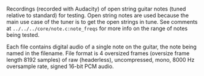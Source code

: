 Recordings (recorded with Audacity) of open string guitar notes (tuned 
relative to standard) for testing. Open string notes are used because 
the main use case of the tuner is to get the open strings in tune. 
See comments at `../../../core/note.c:note_freqs` for more info on the 
range of notes being tested.

Each file contains digital audio of a single note on the guitar, 
the note being named in the filename. File format is 4 oversized frames 
(oversize frame length 8192 samples) of raw (headerless), uncompressed, 
mono, 8000 Hz oversample rate, signed 16-bit PCM audio.
